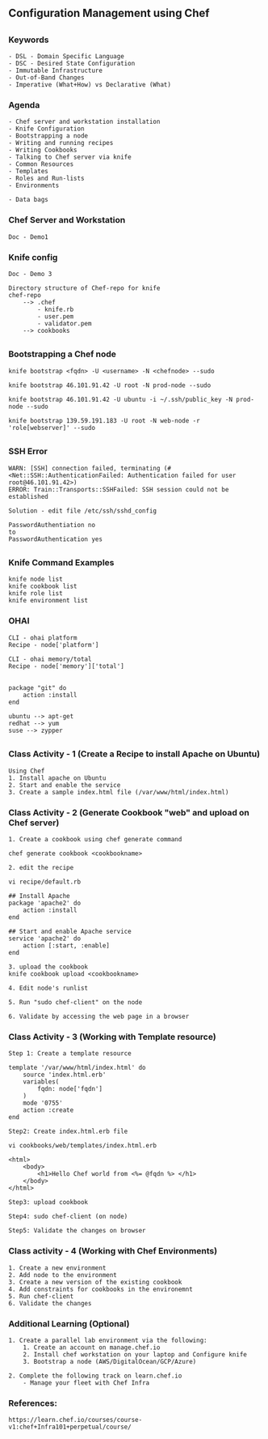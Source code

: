 ## #################################
## Configuration Management using Chef
## #################################

### Keywords
    - DSL - Domain Specific Language
    - DSC - Desired State Configuration
    - Immutable Infrastructure
    - Out-of-Band Changes
    - Imperative (What+How) vs Declarative (What)

### Agenda
    - Chef server and workstation installation
    - Knife Configuration
    - Bootstrapping a node
    - Writing and running recipes
    - Writing Cookbooks
    - Talking to Chef server via knife
    - Common Resources
    - Templates
    - Roles and Run-lists   
    - Environments

    - Data bags

### Chef Server and Workstation
    Doc - Demo1

### Knife config
    Doc - Demo 3

    Directory structure of Chef-repo for knife
    chef-repo
        --> .chef
            - knife.rb
            - user.pem
            - validator.pem
        --> cookbooks

## ##################################
### Bootstrapping a Chef node

    knife bootstrap <fqdn> -U <username> -N <chefnode> --sudo

    knife bootstrap 46.101.91.42 -U root -N prod-node --sudo

    knife bootstrap 46.101.91.42 -U ubuntu -i ~/.ssh/public_key -N prod-node --sudo

    knife bootstrap 139.59.191.183 -U root -N web-node -r 'role[webserver]' --sudo
## ##################################
### SSH Error
    WARN: [SSH] connection failed, terminating (#<Net::SSH::AuthenticationFailed: Authentication failed for user root@46.101.91.42>)
    ERROR: Train::Transports::SSHFailed: SSH session could not be established

    Solution - edit file /etc/ssh/sshd_config

    PasswordAuthentiation no
    to
    PasswordAuthentication yes

## ##################################
### Knife Command Examples

    knife node list
    knife cookbook list
    knife role list
    knife environment list

### OHAI

    CLI - ohai platform
    Recipe - node['platform']

    CLI - ohai memory/total
    Recipe - node['memory']['total']

## ##################################

    package "git" do
        action :install
    end

    ubuntu --> apt-get
    redhat --> yum
    suse --> zypper

## ##################################


### Class Activity - 1 (Create a Recipe to install Apache on Ubuntu)
    Using Chef
    1. Install apache on Ubuntu
    2. Start and enable the service
    3. Create a sample index.html file (/var/www/html/index.html)

### Class Activity - 2 (Generate Cookbook "web" and upload on Chef server)

    1. Create a cookbook using chef generate command

    chef generate cookbook <cookbookname>

    2. edit the recipe

    vi recipe/default.rb

    ## Install Apache
    package 'apache2' do
        action :install
    end

    ## Start and enable Apache service
    service 'apache2' do
        action [:start, :enable]
    end

    3. upload the cookbook
    knife cookbook upload <cookbookname>

    4. Edit node's runlist

    5. Run "sudo chef-client" on the node

    6. Validate by accessing the web page in a browser

### Class Activity - 3 (Working with Template resource)

    Step 1: Create a template resource

    template '/var/www/html/index.html' do
        source 'index.html.erb'
        variables(
            fqdn: node['fqdn']
        )
        mode '0755'
        action :create
    end

    Step2: Create index.html.erb file

    vi cookbooks/web/templates/index.html.erb

    <html>
        <body>
            <h1>Hello Chef world from <%= @fqdn %> </h1>
        </body>
    </html>

    Step3: upload cookbook

    Step4: sudo chef-client (on node)

    Step5: Validate the changes on browser

### Class activity - 4 (Working with Chef Environments)

    1. Create a new environment
    2. Add node to the environment
    3. Create a new version of the existing cookbook
    4. Add constraints for cookbooks in the environemnt
    5. Run chef-client
    6. Validate the changes


### Additional Learning (Optional)

    1. Create a parallel lab environment via the following:
        1. Create an account on manage.chef.io
        2. Install chef workstation on your laptop and Configure knife
        3. Bootstrap a node (AWS/DigitalOcean/GCP/Azure)
    
    2. Complete the following track on learn.chef.io
        - Manage your fleet with Chef Infra



### References:

    https://learn.chef.io/courses/course-v1:chef+Infra101+perpetual/course/
